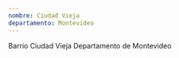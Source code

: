 ```yaml
---
nombre: Ciudad Vieja
departamento: Montevideo
---
```


Barrio Ciudad Vieja
Departamento de Montevideo
